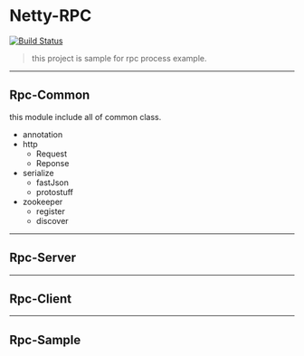 # Netty-RPC

[![Build Status](https://travis-ci.com/yanzhenyidai/netty-rpc-example.svg?branch=master)](https://travis-ci.org/yanzhenyidai/netty-rpc-example)

> this project is sample for rpc process example.

---

## Rpc-Common

 this module include all of common class.
 
 - annotation
 - http
    - Request
    - Reponse
 - serialize
    - fastJson
    - protostuff
 - zookeeper
    - register
    - discover

---

## Rpc-Server


---

## Rpc-Client

---

## Rpc-Sample

